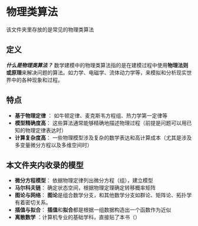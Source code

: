 # 物理类算法
该文件夹里存放的是常见的物理类算法

## 定义
***什么是物理类算法？***
数学建模中的物理类算法指的是在建模过程中使用**物理法则或原理**来解决问题的算法。如力学、电磁学、流体动力学等，来模拟和分析现实世界中的各种现象和过程。

## 特点
* **基于物理定律** ： 如牛顿定律、麦克斯韦方程组、热力学第一定律等
* **模型精确度高**： 这些算法通常能够精确地描述物理过程（前提是问题可以用已知的物理定律表达时）
* **计算复杂度高**： 一些物理模型涉及复杂的数学表达和高计算成本（尤其是涉及多变量微分方程以及多维空间时）

## 本文件夹内收录的模型
* **微分方程模型**： 依据物理定律列出微分方程（组），建立模型
* **马尔科夫链**： 确定状态空间，根据物理定理确定转移概率矩阵
* **图论与网络**： **图论**是组合数学分支，和其他数学分支如群论、矩阵论、拓扑学有着密切关系。
* **插值与拟合**： **插值**和**拟合**都是根据一组数据构造出一个函数作为近似
* **离散数学** ：计算机专业的基础学科，直接贴了本书（）